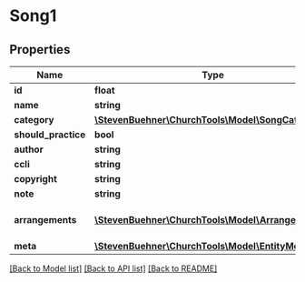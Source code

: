 # Song1

## Properties
Name | Type | Description | Notes
------------ | ------------- | ------------- | -------------
**id** | **float** |  | [optional] 
**name** | **string** |  | [optional] 
**category** | [**\StevenBuehner\ChurchTools\Model\SongCategory**](SongCategory.md) |  | [optional] 
**should_practice** | **bool** |  | [optional] 
**author** | **string** |  | [optional] 
**ccli** | **string** |  | [optional] 
**copyright** | **string** |  | [optional] 
**note** | **string** |  | [optional] 
**arrangements** | [**\StevenBuehner\ChurchTools\Model\Arrangement1[]**](Arrangement1.md) | All arrangements for that song | [optional] 
**meta** | [**\StevenBuehner\ChurchTools\Model\EntityMetaData**](EntityMetaData.md) |  | [optional] 

[[Back to Model list]](../../README.md#documentation-for-models) [[Back to API list]](../../README.md#documentation-for-api-endpoints) [[Back to README]](../../README.md)

